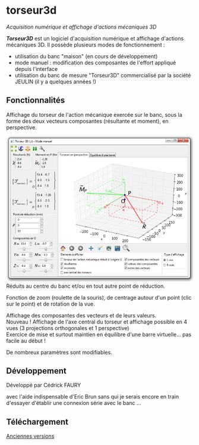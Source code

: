 # torseur3d
_Acquisition numérique et affichage d'actions mécaniques 3D_

_**Torseur3D**_ est un logiciel d'acquisition numérique et affichage d'actions mécaniques 3D.
Il possède plusieurs modes de fonctionnement :
 * utilisation du banc "maison" (en cours de développement)
 * mode manuel : modification des composantes de l'effort appliqué depuis l'interface
 * utilisation du banc de mesure "Torseur3D" commercialisé par la société JEULIN (il y a quelques années !)

## Fonctionnalités ##
Affichage du torseur de l'action mécanique exercée sur le banc, sous la forme des deux vecteurs composantes (résultante et moment), en perspective.

![Capture](SiteWeb/Capture1.png)
Réduits au centre du banc et/ou en tout autre point de réduction.

Fonction de zoom (roulette de la souris), de centrage autour d'un point (clic sur le point) et de rotation de la vue.

Affichage des composantes des vecteurs et de leurs valeurs. 	
Nouveau ! Affichage de l'axe central du torseur et affichage possible en 4 vues (3 projections orthogonales et 1 perspective)	
Exercice de mise et surtout maintien en équilibre d'une barre virtuelle...
pas facile au début !

De nombreux paramètres sont modifiables. 

## Développement ##

Développé par Cédrick FAURY

avec l'aide indispensable d'Eric Brun sans qui je serais encore en train d'essayer d'établir une connexion série avec le banc ...

## Téléchargement ##

[Anciennes versions]()
